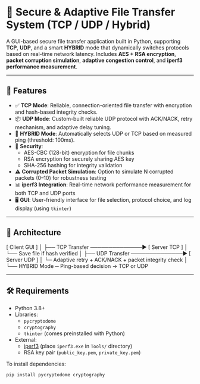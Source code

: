 # 🔐 Secure & Adaptive File Transfer System (TCP / UDP / Hybrid)

A GUI-based secure file transfer application built in Python, supporting **TCP**, **UDP**, and a smart **HYBRID** mode that dynamically switches protocols based on real-time network latency. Includes **AES + RSA encryption**, **packet corruption simulation**, **adaptive congestion control**, and **iperf3 performance measurement**.

---

## 🚀 Features

- ✅ **TCP Mode**: Reliable, connection-oriented file transfer with encryption and hash-based integrity checks.
- 📦 **UDP Mode**: Custom-built reliable UDP protocol with ACK/NACK, retry mechanism, and adaptive delay tuning.
- 🤖 **HYBRID Mode**: Automatically selects UDP or TCP based on measured ping (threshold: 100ms).
- 🔐 **Security**: 
  - AES-CBC (128-bit) encryption for file chunks
  - RSA encryption for securely sharing AES key
  - SHA-256 hashing for integrity validation
- ⚠️ **Corrupted Packet Simulation**: Option to simulate N corrupted packets (0–10) for robustness testing
- 📊 **iperf3 Integration**: Real-time network performance measurement for both TCP and UDP ports
- 🖥️ **GUI**: User-friendly interface for file selection, protocol choice, and log display (using `tkinter`)

---

## 🧠 Architecture
[ Client GUI ]
│
├── TCP Transfer ──────────────► [ Server TCP ]
│ └── Save file if hash verified
│
├── UDP Transfer ──────────────► [ Server UDP ]
│ └─ Adaptive retry + ACK/NACK + packet integrity check
│
└── HYBRID Mode ─ Ping-based decision → TCP or UDP


---

## 🛠 Requirements

- Python 3.8+
- Libraries:
  - `pycryptodome`
  - `cryptography`
  - `tkinter` (comes preinstalled with Python)
- External:
  - [iperf3](https://iperf.fr/iperf-download.php) (place `iperf3.exe` in `Tools/` directory)
  - RSA key pair (`public_key.pem`, `private_key.pem`)

To install dependencies:

```bash
pip install pycryptodome cryptography


